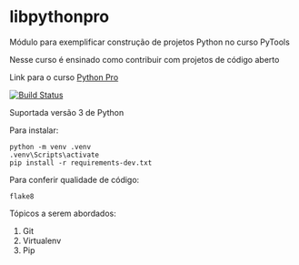 # libpythonpro
Módulo para exemplificar construção de projetos Python no curso PyTools

Nesse curso é ensinado como contribuir com projetos de código aberto

Link para o curso [Python Pro](https://pythonpro.com.br/)

[![Build Status](https://app.travis-ci.com/matheuspdf/libpythonpro.svg?branch=main)](https://app.travis-ci.com/matheuspdf/libpythonpro)

Suportada versão 3 de Python

Para instalar:

```console
python -m venv .venv
.venv\Scripts\activate
pip install -r requirements-dev.txt
```

Para conferir qualidade de código:
```console
flake8
```

Tópicos a serem abordados:
 1. Git
 2. Virtualenv
 3. Pip